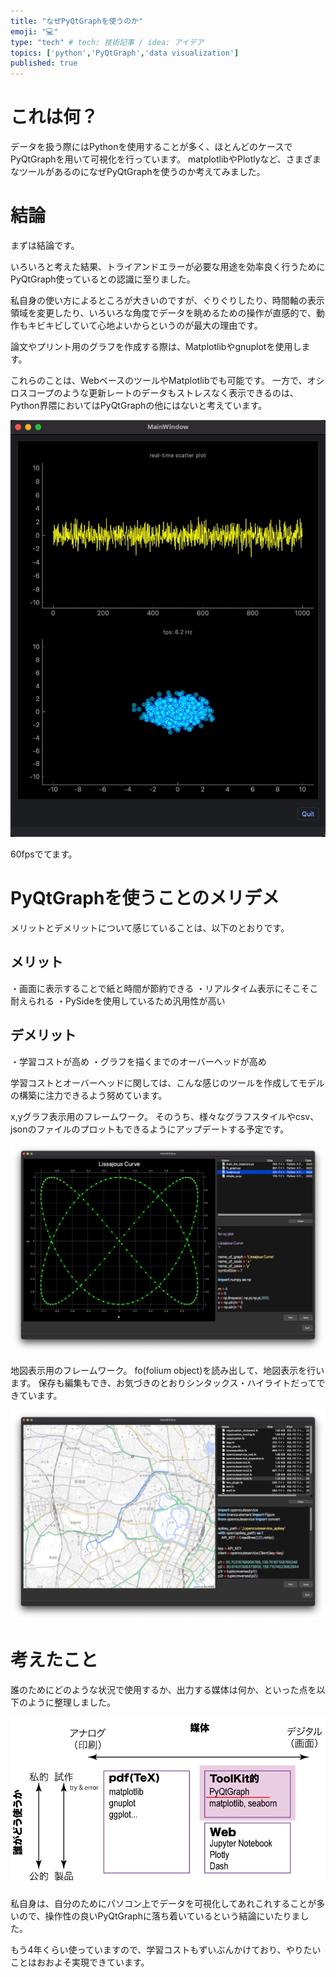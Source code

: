 ```yaml
---
title: "なぜPyQtGraphを使うのか"
emoji: "💻"
type: "tech" # tech: 技術記事 / idea: アイデア
topics: ['python','PyQtGraph','data visualization']
published: true
---
```

# これは何？

データを扱う際にはPythonを使用することが多く、ほとんどのケースでPyQtGraphを用いて可視化を行っています。
matplotlibやPlotlyなど、さまざまなツールがあるのになぜPyQtGraphを使うのか考えてみました。

# 結論

まずは結論です。

いろいろと考えた結果、トライアンドエラーが必要な用途を効率良く行うためにPyQtGraph使っているとの認識に至りました。

私自身の使い方によるところが大きいのですが、ぐりぐりしたり、時間軸の表示領域を変更したり、いろいろな角度でデータを眺めるための操作が直感的で、動作もキビキビしていて心地よいからというのが最大の理由です。

論文やプリント用のグラフを作成する際は、Matplotlibやgnuplotを使用します。

これらのことは、WebベースのツールやMatplotlibでも可能です。
一方で、オシロスコープのような更新レートのデータもストレスなく表示できるのは、Python界隈においてはPyQtGraphの他にはないと考えています。

![](/images/update.gif)

60fpsでてます。


# PyQtGraphを使うことのメリデメ

メリットとデメリットについて感じていることは、以下のとおりです。


## メリット
・画面に表示することで紙と時間が節約できる
・リアルタイム表示にそこそこ耐えられる
・PySideを使用しているため汎用性が高い

## デメリット
・学習コストが高め
・グラフを描くまでのオーバーヘッドが高め

学習コストとオーバーヘッドに関しては、こんな感じのツールを作成してモデルの構築に注力できるよう努めています。

x,yグラフ表示用のフレームワーク。
そのうち、様々なグラフスタイルやcsv、jsonのファイルのプロットもできるようにアップデートする予定です。

![](/images/2022-10-13-17-40-24.png)


地図表示用のフレームワーク。
fo(folium object)を読み出して、地図表示を行います。
保存も編集もでき、お気づきのとおりシンタックス・ハイライトだってできています。

![](/images/2022-10-13-18-02-21.png)


# 考えたこと


誰のためにどのような状況で使用するか、出力する媒体は何か、といった点を以下のように整理しました。

![](/images/DataVizTools.png)

私自身は、自分のためにパソコン上でデータを可視化してあれこれすることが多いので、操作性の良いPyQtGraphに落ち着いているという結論にいたりました。

もう4年くらい使っていますので、学習コストもずいぶんかけており、やりたいことはおおよそ実現できています。